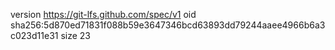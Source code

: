 version https://git-lfs.github.com/spec/v1
oid sha256:5d870ed71831f088b59e3647346bcd63893dd79244aaee4966b6a3c023d11e31
size 23
